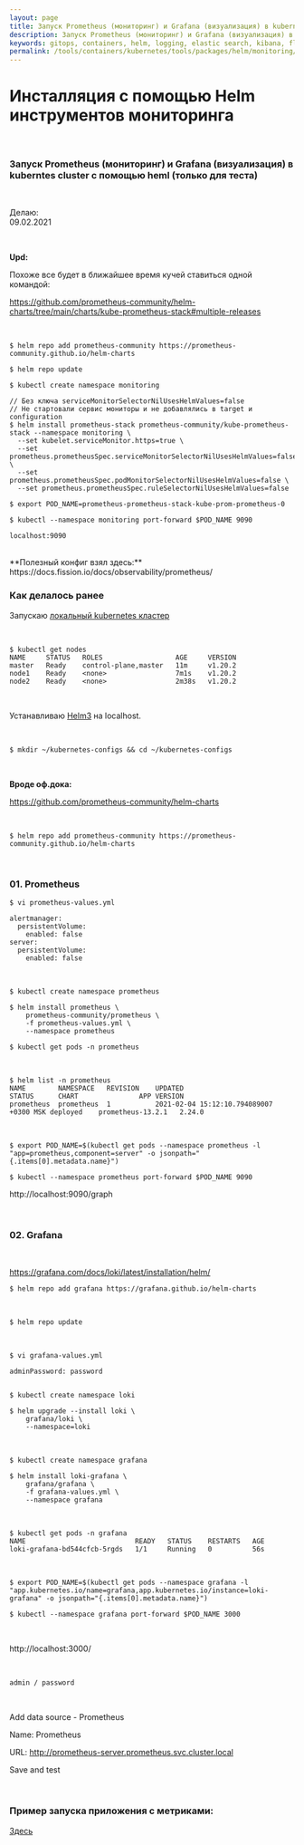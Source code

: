 ```yaml
---
layout: page
title: Запуск Prometheus (мониторинг) и Grafana (визуализация) в kuberntes cluster с помощью heml (только для теста)
description: Запуск Prometheus (мониторинг) и Grafana (визуализация) в kuberntes cluster с помощью heml (только для теста)
keywords: gitops, containers, helm, logging, elastic search, kibana, fluentd
permalink: /tools/containers/kubernetes/tools/packages/helm/monitoring/
---
```


# Инсталляция с помощью Helm инструментов мониторинга

<br/>

### Запуск Prometheus (мониторинг) и Grafana (визуализация) в kuberntes cluster с помощью heml (только для теста)

<br/>

Делаю:  
09.02.2021

<br/>

**Upd:**

Похоже все будет в ближайшее время кучей ставиться одной командой:

https://github.com/prometheus-community/helm-charts/tree/main/charts/kube-prometheus-stack#multiple-releases

<br/>

```
$ helm repo add prometheus-community https://prometheus-community.github.io/helm-charts

$ helm repo update

$ kubectl create namespace monitoring

// Без ключа serviceMonitorSelectorNilUsesHelmValues=false
// Не стартовали сервис мониторы и не добавлялись в target и configuration
$ helm install prometheus-stack prometheus-community/kube-prometheus-stack --namespace monitoring \
  --set kubelet.serviceMonitor.https=true \
  --set prometheus.prometheusSpec.serviceMonitorSelectorNilUsesHelmValues=false \
  --set prometheus.prometheusSpec.podMonitorSelectorNilUsesHelmValues=false \
  --set prometheus.prometheusSpec.ruleSelectorNilUsesHelmValues=false

$ export POD_NAME=prometheus-prometheus-stack-kube-prom-prometheus-0

$ kubectl --namespace monitoring port-forward $POD_NAME 9090

localhost:9090
```

<br/>
**Полезный конфиг взял здесь:**  
https://docs.fission.io/docs/observability/prometheus/

<br/>

### Как делалось ранее

Запускаю [локальный kubernetes кластер](https://github.com/webmakaka/vagrant-kubernetes-3-node-cluster-ubuntu-20.04)

<br/>

```
$ kubectl get nodes
NAME     STATUS   ROLES                  AGE     VERSION
master   Ready    control-plane,master   11m     v1.20.2
node1    Ready    <none>                 7m1s    v1.20.2
node2    Ready    <none>                 2m38s   v1.20.2
```

<br/>

Устанавливаю [Helm3](/tools/containers/kubernetes/tools/packages/helm/setup/) на localhost.

<br/>

```
$ mkdir ~/kubernetes-configs && cd ~/kubernetes-configs
```

<br/>

**Вроде оф.дока:**

https://github.com/prometheus-community/helm-charts

<br/>

```
$ helm repo add prometheus-community https://prometheus-community.github.io/helm-charts
```

<br/>

### 01. Prometheus

    $ vi prometheus-values.yml

```
alertmanager:
  persistentVolume:
    enabled: false
server:
  persistentVolume:
    enabled: false
```

<br/>

```
$ kubectl create namespace prometheus

$ helm install prometheus \
    prometheus-community/prometheus \
    -f prometheus-values.yml \
    --namespace prometheus

$ kubectl get pods -n prometheus
```

<br/>

```
$ helm list -n prometheus
NAME      	NAMESPACE 	REVISION	UPDATED                                	STATUS  	CHART            	APP VERSION
prometheus	prometheus	1       	2021-02-04 15:12:10.794089007 +0300 MSK	deployed	prometheus-13.2.1	2.24.0
```

<br/>

```
$ export POD_NAME=$(kubectl get pods --namespace prometheus -l "app=prometheus,component=server" -o jsonpath="{.items[0].metadata.name}")

$ kubectl --namespace prometheus port-forward $POD_NAME 9090
```

http://localhost:9090/graph

<br/>

### 02. Grafana

<br/>

https://grafana.com/docs/loki/latest/installation/helm/

```
$ helm repo add grafana https://grafana.github.io/helm-charts
```

<br/>

```
$ helm repo update
```

<br/>

    $ vi grafana-values.yml

```
adminPassword: password
```

```

$ kubectl create namespace loki

$ helm upgrade --install loki \
    grafana/loki \
    --namespace=loki
```

<br/>

```
$ kubectl create namespace grafana

$ helm install loki-grafana \
    grafana/grafana \
    -f grafana-values.yml \
    --namespace grafana
```

<br/>

```
$ kubectl get pods -n grafana
NAME                           READY   STATUS    RESTARTS   AGE
loki-grafana-bd544cfcb-5rgds   1/1     Running   0          56s
```

<br/>

```
$ export POD_NAME=$(kubectl get pods --namespace grafana -l "app.kubernetes.io/name=grafana,app.kubernetes.io/instance=loki-grafana" -o jsonpath="{.items[0].metadata.name}")

$ kubectl --namespace grafana port-forward $POD_NAME 3000
```

<br/>

http://localhost:3000/

<br/>

```
admin / password
```

<br/>

Add data source - Prometheus

Name: Prometheus

URL: http://prometheus-server.prometheus.svc.cluster.local

Save and test

<!--

<br/>

    // ISSSUE
    $ export POD_NAME=$(kubectl get pods --namespace grafana -l "app=grafana" -o jsonpath="{.items[0].metadata.name}")


    $ export POD_NAME=grafana-7f58b98f94-8szjv

    $ kubectl --namespace grafana port-forward $POD_NAME 3000

<br/>


https://medium.com/@at_ishikawa/install-prometheus-and-grafana-by-helm-9784c73a3e97

kubectl describe pod grafana-7f58b98f94-8szjv --namespace grafana

-->

<br/>

### Пример запуска приложения с метриками:

<a href="/courses/ci-cd/implementing-a-full-ci-cd-pipeline/monitoring/">Здесь</a>

<!--
<br>

    $ vi grafana-ext.yml

```
kind: Service
apiVersion: v1
metadata:
  namespace: grafana
  name: grafana-ext
spec:
  type: NodePort
  selector:
    app: grafana
  ports:
  -   protocol: TCP
      port: 3000
      nodePort: 30001
```

<br/>

    $ kubectl apply -f grafana-ext.yml

<br/>

### Проверка

    $ kubectl get pods -n prometheus
    NAME                                            READY   STATUS    RESTARTS   AGE
    prometheus-alertmanager-5bffbcfdbc-svlrm        2/2     Running   0          7m14s
    prometheus-kube-state-metrics-95d956569-5nqhs   1/1     Running   0          7m14s
    prometheus-node-exporter-227kr                  1/1     Running   0          7m14s
    prometheus-node-exporter-l4x8j                  1/1     Running   0          7m14s
    prometheus-pushgateway-594cd6ff6b-ztww8         1/1     Running   0          7m14s
    prometheus-server-6dc75cbb56-swfl9              2/2     Running   0          7m14s

<br/>

    $ kubectl get pods -n grafana
    NAME                       READY   STATUS    RESTARTS   AGE
    grafana-7f58b98f94-8szjv   1/1     Running   0          2m18s

<br/>

    $ kubectl get svc -n grafana
    NAME          TYPE        CLUSTER-IP      EXTERNAL-IP   PORT(S)          AGE
    grafana       ClusterIP   10.102.141.13   <none>        80/TCP           5m2s
    grafana-ext   NodePort    10.105.70.12    <none>        3000:30001/TCP   3m26s

<br/>

http://node1.k8s:30001 -->
